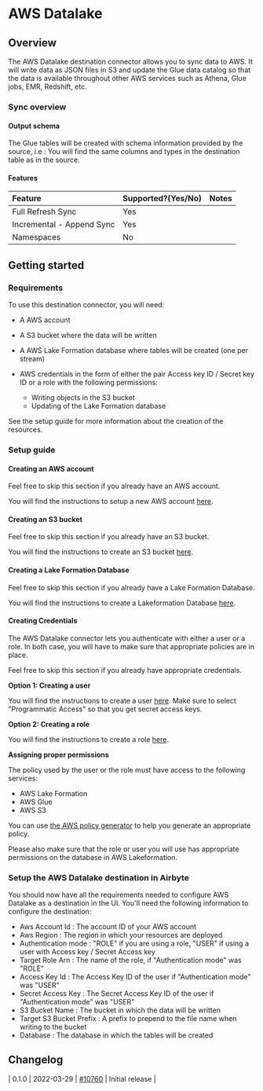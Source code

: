 # AWS Datalake

## Overview

The AWS Datalake destination connector allows you to sync data to AWS. It will write data as JSON files in S3 and 
update the Glue data catalog so that the data is available throughout other AWS services such as Athena, Glue jobs, EMR, 
Redshift, etc.

### Sync overview
#### Output schema

The Glue tables will be created with schema information provided by the source, i.e : You will find the same columns
and types in the destination table as in the source.

#### Features

| Feature | Supported?\(Yes/No\) | Notes |
| :--- | :--- | :--- |
| Full Refresh Sync | Yes |  |
| Incremental - Append Sync | Yes |  |
| Namespaces | No |  |

## Getting started
### Requirements

To use this destination connector, you will need:
* A AWS account
* A S3 bucket where the data will be written
* A AWS Lake Formation database where tables will be created (one per stream)
* AWS credentials in the form of either the pair Access key ID / Secret key ID or a role with the following permissions:

    * Writing objects in the S3 bucket
    * Updating of the Lake Formation database

See the setup guide for more information about the creation of the resources.

### Setup guide
#### Creating an AWS account

Feel free to skip this section if you already have an AWS account.

You will find the instructions to setup a new AWS account [here](https://aws.amazon.com/premiumsupport/knowledge-center/create-and-activate-aws-account/).

#### Creating an S3 bucket

Feel free to skip this section if you already have an S3 bucket.

You will find the instructions to create an S3 bucket [here](https://docs.aws.amazon.com/AmazonS3/latest/userguide/create-bucket-overview.html).

#### Creating a Lake Formation Database

Feel free to skip this section if you already have a Lake Formation Database.

You will find the instructions to create a Lakeformation Database [here](https://docs.aws.amazon.com/lake-formation/latest/dg/creating-database.html).

#### Creating Credentials

The AWS Datalake connector lets you authenticate with either a user or a role. In both case, you will have to make sure
that appropriate policies are in place.

Feel free to skip this section if you already have appropriate credentials.

**Option 1: Creating a user**

You will find the instructions to create a user [here](https://docs.aws.amazon.com/IAM/latest/UserGuide/id_users_create.html).
Make sure to select "Programmatic Access" so that you get secret access keys.


**Option 2: Creating a role**

You will find the instructions to create a role [here](https://docs.aws.amazon.com/IAM/latest/UserGuide/id_roles_create_for-service.html).

**Assigning proper permissions**

The policy used by the user or the role must have access to the following services:

* AWS Lake Formation
* AWS Glue
* AWS S3

You can use [the AWS policy generator](https://awspolicygen.s3.amazonaws.com/policygen.html) to help you generate an appropriate policy.

Please also make sure that the role or user you will use has appropriate permissions on the database in AWS Lakeformation.

### Setup the AWS Datalake destination in Airbyte

You should now have all the requirements needed to configure AWS Datalake as a destination in the UI. You'll need the
following information to configure the destination:

- Aws Account Id : The account ID of your AWS account
- Aws Region : The region in which your resources are deployed
- Authentication mode : "ROLE" if you are using a role, "USER" if using a user with Access key / Secret Access key
- Target Role Arn : The name of the role, if "Authentication mode" was "ROLE"
- Access Key Id : The Access Key ID of the user if "Authentication mode" was "USER"
- Secret Access Key : The Secret Access Key ID of the user if "Authentication mode" was "USER"
- S3 Bucket Name : The bucket in which the data will be written
- Target S3 Bucket Prefix : A prefix to prepend to the file name when writing to the bucket
- Database : The database in which the tables will be created


## Changelog
| 0.1.0 | 2022-03-29 | [\#10760](https://github.com/airbytehq/airbyte/pull/10760) | Initial release |